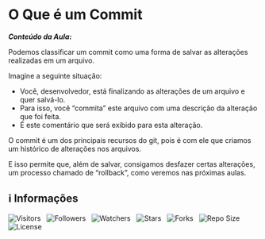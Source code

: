 <!-- Título -->
# O Que é um Commit

***Conteúdo da Aula:***

Podemos classificar um commit como uma forma de salvar as alterações realizadas em um arquivo.

Imagine a seguinte situação:

* Você, desenvolvedor, está finalizando as alterações de um arquivo e quer salvá-lo.
* Para isso, você “commita” este arquivo com uma descrição da alteração que foi feita.
* É este comentário que será exibido para esta alteração.

O commit é um dos principais recursos do git, pois é com ele que criamos um histórico de alterações nos arquivos.

E isso permite que, além de salvar, consigamos desfazer certas alterações, um processo chamado de “rollback”, como veremos nas próximas aulas.

<!-- Informações -->
## &#8505; Informações

![Visitors](https://api.visitorbadge.io/api/visitors?path=Devsgeeknerd%2Fcla-o-que-com-com-git-fun-bas&label=Visitantes&labelColor=%23700070&labelStyle=none&countColor=%23000fff&style=plastic&color=%23ffffff "Total de Visitantes")
&nbsp;
![Followers](https://img.shields.io/github/followers/Devsgeeknerd?style=p&label=Seguidores&labelColor=800080&color=000fff "Total de Seguidores")
&nbsp;
![Watchers](https://img.shields.io/github/watchers/Devsgeeknerd/cla-o-que-com-com-git-fun-bas?style=p&label=Observadores&labelColor=800080&color=000fff "Total de Observadores")
&nbsp;
![Stars](https://img.shields.io/github/stars/Devsgeeknerd/cla-o-que-com-com-git-fun-bas?style=p&label=Estrelas&labelColor=800080&color=000fff "Total de Estrelas")
&nbsp;
![Forks](https://img.shields.io/github/forks/Devsgeeknerd/cla-o-que-com-com-git-fun-bas?style=p&label=Bifurcações&labelColor=800080&color=000fff "Total de Bifurcações")
&nbsp;
![Repo Size](https://img.shields.io/github/repo-size/Devsgeeknerd/cla-o-que-com-com-git-fun-bas?style=p&label=Tamanho&labelColor=800080&color=000fff "Tamanho do Repositório")
&nbsp;
![License](https://img.shields.io/github/license/Devsgeeknerd/cla-o-que-com-com-git-fun-bas?style=p&label=Licença&labelColor=800080&color=000fff "Licença do Repositório")

